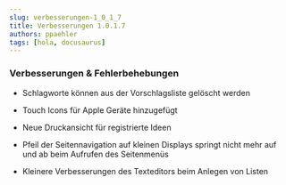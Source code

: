 ```yaml
---
slug: verbesserungen-1_0_1_7
title: Verbesserungen 1.0.1.7
authors: ppaehler
tags: [hola, docusaurus]
---
```


### Verbesserungen & Fehlerbehebungen

- Schlagworte können aus der Vorschlagsliste gelöscht werden

- Touch Icons für Apple Geräte hinzugefügt

- Neue Druckansicht für registrierte Ideen

- Pfeil der Seitennavigation auf kleinen Displays springt nicht mehr auf und ab beim Aufrufen des Seitenmenüs

- Kleinere Verbesserungen des Texteditors beim Anlegen von Listen
